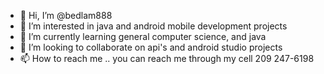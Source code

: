 - 👋 Hi, I’m @bedlam888
- 👀 I’m interested in java and android mobile development projects
- 🌱 I’m currently learning general computer science, and java
- 💞️ I’m looking to collaborate on api's and android studio projects
- 📫 How to reach me .. you can reach me through my cell 209 247-6198

<!---
bedlam888/bedlam888 is a ✨ special ✨ repository because its `README.md` (this file) appears on your GitHub profile.
You can click the Preview link to take a look at your changes.
--->

